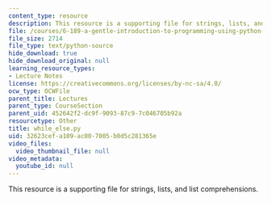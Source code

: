 ```yaml
---
content_type: resource
description: This resource is a supporting file for strings, lists, and list comprehensions.
file: /courses/6-189-a-gentle-introduction-to-programming-using-python-january-iap-2011/32623cefa109ac007005b0d5c281365e_while_else.py
file_size: 2714
file_type: text/python-source
hide_download: true
hide_download_original: null
learning_resource_types:
- Lecture Notes
license: https://creativecommons.org/licenses/by-nc-sa/4.0/
ocw_type: OCWFile
parent_title: Lectures
parent_type: CourseSection
parent_uid: 452642f2-dc9f-9093-87c9-7c046705b92a
resourcetype: Other
title: while_else.py
uid: 32623cef-a109-ac00-7005-b0d5c281365e
video_files:
  video_thumbnail_file: null
video_metadata:
  youtube_id: null
---
```

This resource is a supporting file for strings, lists, and list comprehensions.